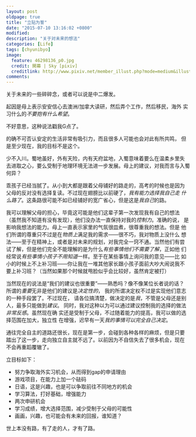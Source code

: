 ```yaml
---
layout: post
oldpage: true
title: "立贴为誓"
date: "2015-07-10 13:16:02 +0800"
modified: 
description: "关于对未来的想法"
categories: [Life]
tags: [chyunibyo]
image:
  feature: 46298136_p0.jpg
  credit: 開幕 | Sky [pixiv] 
  creditlink: http://www.pixiv.net/member_illust.php?mode=medium&illust_id=46298136
comments: 
---
```


关于未来的一些碎碎念，或者可以说是中二爆发。

起因是母上表示安安信心去澳洲/加拿大读研，然后弄个工作，然后移民，海外
实习什么的*不要抱有什么希望*。

不好意思，这种说法戳我G点了。

的确不可否认安定的生活非常有吸引力，而且很多人可能也会对此有所共鸣，
但是至少现在，我的目标不是这个。

少不入川。蜀地虽好，外有天险，内有天府盆地，入蜀意味着要么在温柔乡里失
去进取之心，要么受制于地理环境无法进一步发展。母上的建议，对我而言与入蜀
何异？

乖孩子已经当腻了。从小到大都是跟着父母铺好的路走的，高考的时候也是因为
父母的反对没有选择复读。不过现在翅膀比以前硬了，*我有能力选择我自己走
什么路了*。这条路很可能不如已经铺好的宽广省心，但是这是*我自己*的路。

我可以理解父母的担心，毕竟这可能是他们这辈子第一次发现我有自己的想法
（虽然我不知道有没有发现），他们没办法一直保持对我的*控制力*。准确的说，
是影响我想法的能力。母上一直表示家里的气氛很皿煮，很尊重我的想法。但是
他们所谓的尊重只不过是在*物质上*满足我的需求——很不巧，我对物质上没什么
想法——至于在精神上，或者是对未来的规划，对我完全一窍不通。当然他们有尝
试了解，但是他们完全不能理解的是为什么*有些事情他们不需要了解*，正如他
们经常说*有些事情小孩子不用知道*一样。至于在某些事情上询问我的意见——比
如小的时候上不上补习班——你让我在一堆其他家长跟小孩子面前大吵大闹说我不
要上补习班？（当然如果那个时候就甩脸似乎会比较好，虽然肯定被打）

当然现在的说法是“我们的建议也很重要”——熟悉吗？像不像某位长者说的话？
所谓的*重要*无非是他们的建议是*决定性的*，
我的所谓决定权不过是实现他们意志的一种手段罢了。不过现在，
请各位搞清楚，做决定的是*我*，不管是父母还是别人，最多只能做到*建议*。
同时，我对这种以为可以通过建议控制我的选择的做法*非常反感*。虽然现在确
实还是受制于父母，不过随着能力的提高，我可以做的选择范围在加大，独立性
在增强，迟早有一天*我的事情可以完全自己决定*。

通往完全自主的道路还很长，现在是第一步，会碰到各种各样的麻烦，但是只要
踏出了这一步，走向独立自主就不远了。以前因为不自信失去了很多机会，现在
不会再重蹈覆辙了。

立目标如下：

- 努力争取海外实习机会，从而得到gap的申请理由
- 游戏项目，在能力上加一个砝码
- 日语，这是兴趣，也是可以争取前往不同地方的机会
- 学习算法，打好基础，增强能力
- 两次申研机会
- 学习成绩，增大选择范围，减少受制于父母的可能性
- 画画，兴趣，也可能会有未来的回报，谁知道？

世上本没有路，有了走的人，才有了路。

